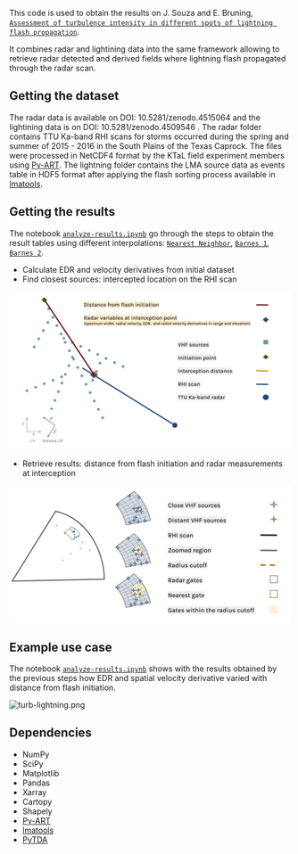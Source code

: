 This code is used to obtain the results on J. Souza and E. Bruning, [`Assessment of turbulence intensity in different spots of lightning flash propagation`](https://agupubs.onlinelibrary.wiley.com/doi/10.1029/2021GL095923). 

It combines radar and lightining data into the same framework allowing to retrieve radar detected and derived fields where lightning flash propagated through the radar scan.

Getting the dataset
--------

The radar data is available on DOI: 10.5281/zenodo.4515064 and the lightining data is on DOI: 10.5281/zenodo.4509546 . The radar folder contains TTU Ka-band RHI scans for storms occurred during the spring and summer of 2015 - 2016 in the South Plains of the Texas Caprock. The files were processed in NetCDF4 format by the KTaL field experiment members using [Py-ART](https://github.com/ARM-DOE/pyart). The lightning folder contains the LMA source data as events table in HDF5 format after applying the flash sorting process available in [lmatools](https://github.com/deeplycloudy/lmatools).

Getting the results
--------
The notebook [`analyze-results.ipynb`](analyze-results.ipynb) go through the steps to obtain the result tables using different interpolations: [`Nearest Neighbor`](turbulence_table_nearestneighbor.csv), [`Barnes 1`](turbulence_table_objectiveanalysis1.csv), [`Barnes 2`](turbulence_table_objectiveanalysis2.csv).

* Calculate EDR and velocity derivatives from initial dataset
* Find closest sources: intercepted location on the RHI scan

![interp_calc.png](interp_calc.jpg)
 
* Retrieve results: distance from flash initiation and radar measurements at interception

![interp_sources.png](interp_sources.jpg)

Example use case
--------
The notebook [`analyze-results.ipynb`](analyze-results.ipynb) shows with the results obtained by the previous steps how EDR and spatial velocity derivative varied with distance from flash initiation.

![turb-lightning.png](turb-lightning.png)

Dependencies
--------
 * NumPy
 * SciPy
 * Matplotlib
 * Pandas
 * Xarray
 * Cartopy
 * Shapely
 * [Py-ART](https://github.com/ARM-DOE/pyart)
 * [lmatools](https://github.com/deeplycloudy/lmatools)
 * [PyTDA](https://github.com/nasa/PyTDA)
 
